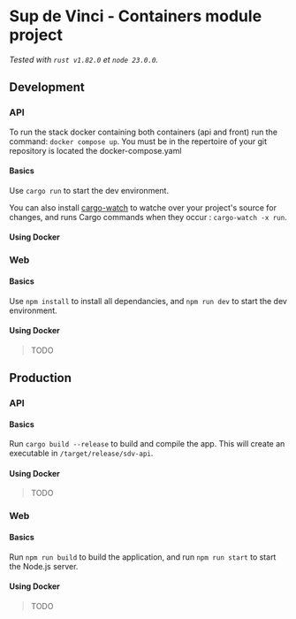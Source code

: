 # Sup de Vinci - Containers module project

*Tested with `rust v1.82.0` et `node 23.0.0`.*

## Development

### API

To run the stack docker containing both containers (api and front) run the command: `docker compose up`.
You must be in the repertoire of your git repository is located the docker-compose.yaml

#### Basics

Use `cargo run` to start the dev environment.

You can also install [cargo-watch](https://crates.io/crates/cargo-watch) to watche over your project's source for changes, and runs Cargo commands when they occur : `cargo-watch -x run`.

#### Using Docker



### Web

#### Basics

Use `npm install` to install all dependancies, and `npm run dev` to start the dev environment.

#### Using Docker

> TODO

## Production

### API

#### Basics

Run `cargo build --release` to build and compile the app. This will create an executable in `/target/release/sdv-api`.

#### Using Docker

> TODO

### Web

#### Basics

Run `npm run build` to build the application, and run `npm run start` to start the Node.js server. 

#### Using Docker

> TODO
